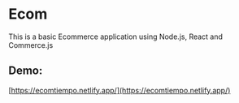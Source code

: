 # Ecom

This is a basic Ecommerce application using Node.js, React and Commerce.js

## Demo:
[https://ecomtiempo.netlify.app/](https://ecomtiempo.netlify.app/)
